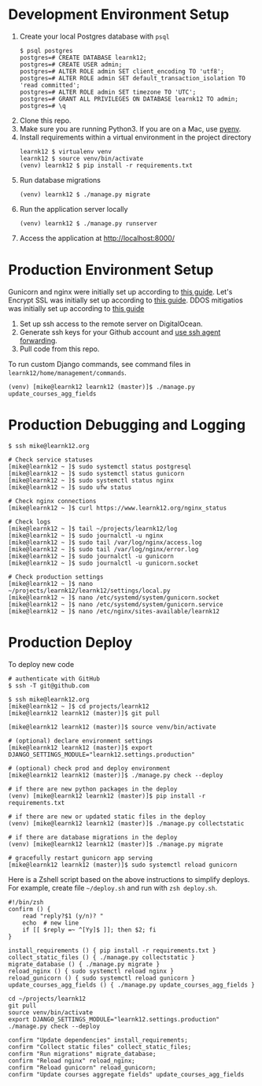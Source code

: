 
# Development Environment Setup
1. Create your local Postgres database with `psql`
	```
	$ psql postgres
	postgres=# CREATE DATABASE learnk12;
	postgres=# CREATE USER admin;
	postgres=# ALTER ROLE admin SET client_encoding TO 'utf8';
	postgres=# ALTER ROLE admin SET default_transaction_isolation TO 'read committed';
	postgres=# ALTER ROLE admin SET timezone TO 'UTC';
	postgres=# GRANT ALL PRIVILEGES ON DATABASE learnk12 TO admin;
	postgres=# \q
	```
2. Clone this repo.
3. Make sure you are running Python3. If you are on a Mac, use [pyenv](https://github.com/pyenv/pyenv).
4. Install requirements within a virtual environment in the project directory
	```
	learnk12 $ virtualenv venv
	learnk12 $ source venv/bin/activate
	(venv) learnk12 $ pip install -r requirements.txt
	```
5. Run database migrations
	```
	(venv) learnk12 $ ./manage.py migrate
	```
6. Run the application server locally
	```
	(venv) learnk12 $ ./manage.py runserver
	```
7. Access the application at [http://localhost:8000/](http://localhost:8000/)

# Production Environment Setup
Gunicorn and nginx were initially set up according to [this guide](https://www.digitalocean.com/community/tutorials/how-to-set-up-django-with-postgres-nginx-and-gunicorn-on-ubuntu-18-04).
Let's Encrypt SSL was initially set up according to [this guide](https://www.digitalocean.com/community/tutorials/how-to-secure-nginx-with-let-s-encrypt-on-ubuntu-18-04).
DDOS mitigatios was initially set up according to [this guide](https://www.nginx.com/blog/mitigating-ddos-attacks-with-nginx-and-nginx-plus/)

1. Set up ssh access to the remote server on DigitalOcean.
2. Generate ssh keys for your Github account and [use ssh agent forwarding](https://developer.github.com/v3/guides/using-ssh-agent-forwarding/).
3. Pull code from this repo.

To run custom Django commands, see command files in `learnk12/home/management/commands`.
```
(venv) [mike@learnk12 learnk12 (master)]$ ./manage.py update_courses_agg_fields
```

# Production Debugging and Logging
```
$ ssh mike@learnk12.org

# Check service statuses
[mike@learnk12 ~ ]$ sudo systemctl status postgresql
[mike@learnk12 ~ ]$ sudo systemctl status gunicorn
[mike@learnk12 ~ ]$ sudo systemctl status nginx
[mike@learnk12 ~ ]$ sudo ufw status

# Check nginx connections
[mike@learnk12 ~ ]$ curl https://www.learnk12.org/nginx_status

# Check logs
[mike@learnk12 ~ ]$ tail ~/projects/learnk12/log
[mike@learnk12 ~ ]$ sudo journalctl -u nginx
[mike@learnk12 ~ ]$ sudo tail /var/log/nginx/access.log
[mike@learnk12 ~ ]$ sudo tail /var/log/nginx/error.log
[mike@learnk12 ~ ]$ sudo journalctl -u gunicorn
[mike@learnk12 ~ ]$ sudo journalctl -u gunicorn.socket

# Check production settings
[mike@learnk12 ~ ]$ nano ~/projects/learnk12/learnk12/settings/local.py
[mike@learnk12 ~ ]$ nano /etc/systemd/system/gunicorn.socket
[mike@learnk12 ~ ]$ nano /etc/systemd/system/gunicorn.service
[mike@learnk12 ~ ]$ nano /etc/nginx/sites-available/learnk12
```

# Production Deploy
To deploy new code
```
# authenticate with GitHub
$ ssh -T git@github.com

$ ssh mike@learnk12.org
[mike@learnk12 ~ ]$ cd projects/learnk12
[mike@learnk12 learnk12 (master)]$ git pull

[mike@learnk12 learnk12 (master)]$ source venv/bin/activate

# (optional) declare environment settings
[mike@learnk12 learnk12 (master)]$ export DJANGO_SETTINGS_MODULE="learnk12.settings.production"

# (optional) check prod and deploy environment
[mike@learnk12 learnk12 (master)]$ ./manage.py check --deploy 

# if there are new python packages in the deploy 
(venv) [mike@learnk12 learnk12 (master)]$ pip install -r requirements.txt

# if there are new or updated static files in the deploy 
(venv) [mike@learnk12 learnk12 (master)]$ ./manage.py collectstatic

# if there are database migrations in the deploy
(venv) [mike@learnk12 learnk12 (master)]$ ./manage.py migrate

# gracefully restart gunicorn app serving
[mike@learnk12 learnk12 (master)]$ sudo systemctl reload gunicorn
```

Here is a Zshell script based on the above instructions to simplify deploys.
For example, create file `~/deploy.sh` and run with `zsh deploy.sh`.
```
#!/bin/zsh
confirm () {
    read "reply?$1 (y/n)? "
    echo  # new line
    if [[ $reply =~ ^[Yy]$ ]]; then $2; fi
}

install_requirements () { pip install -r requirements.txt }
collect_static_files () { ./manage.py collectstatic }
migrate_database () { ./manage.py migrate }
reload_nginx () { sudo systemctl reload nginx }
reload_gunicorn () { sudo systemctl reload gunicorn }
update_courses_agg_fields () { ./manage.py update_courses_agg_fields }

cd ~/projects/learnk12
git pull
source venv/bin/activate
export DJANGO_SETTINGS_MODULE="learnk12.settings.production"
./manage.py check --deploy

confirm "Update dependencies" install_requirements;
confirm "Collect static files" collect_static_files;
confirm "Run migrations" migrate_database;
confirm "Reload nginx" reload_nginx;
confirm "Reload gunicorn" reload_gunicorn;
confirm "Update courses aggregate fields" update_courses_agg_fields
```
